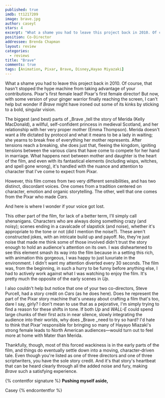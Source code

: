 ```yaml
---
published: true
imdb: tt1217209
image: brave.jpg
author: caseyt 
stars: 4
excerpt: "What a shame you had to leave this project back in 2010. Of course, that hasn&rsquo;t stopped the hype machine from taking advantage of your contributions. Pixar&rsquo;s first female lead! Pixar&rsquo;s first female director! But now, with some version of your ginger warrior finally reaching the screen, I can&rsquo;t help but wonder if <em>Brave</em> might have ironed out some of its kinks by sticking to a bold, singular vision."
position: Co-Director
addressee: Brenda Chapman
layout: review
categories:
  - reviews
title: "Brave"
comments: true
tags: [Animation, Pixar, Brave, Disney,Hayao Miyazaki]
---
```

What a shame you had to leave this project back in 2010. Of course, that hasn't stopped the hype machine from taking advantage of your contributions. Pixar's first female lead! Pixar's first female director! But now, with some version of your ginger warrior finally reaching the screen, I can't help but wonder if _Brave_ might have ironed out some of its kinks by sticking to a bold, singular vision.

The biggest (and best) parts of _Brave _tell the story of Merida (Kelly MacDonald), a willful, self-confident princess in medieval Scotland, and her relationship with her very proper mother (Emma Thompson).  Merida doesn't want a life dictated by protocol and what it means to be a lady in waiting; she yearns to break free of everything her mother represents. After tensions reach a breaking, she does just that, fleeing the kingdom, igniting tensions between the various clans that have come to compete for her hand in marriage. What happens next between mother and daughter is the heart of the film, and even with its fantastical elements (including wisps, witches, and spell gone wrong), it's handled with the nuance and attention to character that I've come to expect from Pixar. 

However, this film comes from two very different sensibilities, and has two distinct, discordant voices. One comes from a tradition centered on character, emotion and organic storytelling. The other, well that one comes from the Pixar who made _Cars._

And here is where I wonder if your voice got lost.

This other part of the film, for lack of a better term, I'll simply call shenanigans. Characters who are always doing something crazy (and noisy); scenes ending in a cavalcade of slapstick (and noise), whether it's appropriate to the tone or not (did I mention the noise?). These aren't constructed jokes, with an intricate build up and payoff. No, they're just noise that made me think some of those involved didn't trust the story enough to hold an audience's attention on its own. I was disheartened to see this element smash its way into the film because in a setting this rich, with animation this gorgeous, I was happy to just luxuriate in the environment. I didn't want my attention diverted every 30 seconds. The film was, from the beginning, in such a hurry to be funny before anything else, I had to actively work against what I was watching to enjoy the film. It's pretty much the opposite of the early scenes in _Up_.

I also couldn't help but notice that one of your two co-directors, Steve Purcell, had a story credit on _Cars_ (as he does here). Does he represent the part of the Pixar story machine that's uneasy about crafting a film that's too, dare I say, girly? I don't mean to use that as a pejorative, I'm simply trying to find a reason for these shifts in tone. If both _Up_ and _WALL-E_ could spend large chunks of their first acts in near silence, slowly integrating the audience into their worlds, why does _Brave _need to try so hard? I'd hate to think that Pixarˆresponsible for bringing so many of Hayayo Miazaki's strong female leads to North American audiences—would turn out to feel more at home with Mater than Merida.

Thankfully, though, most of this forced wackiness is in the early parts of the film, and things do eventually settle down into a moving, character-driven tale. Even though you're listed as one of three directors and one of three scriptwriters, you have the sole story credit. And it's that story's heartbeat that can be heard clearly through all the added noise and fury, making _Brave_ such a satisfying experience.

{% contentfor signature %}
**Pushing myself aside,**

Casey
{% endcontentfor %}